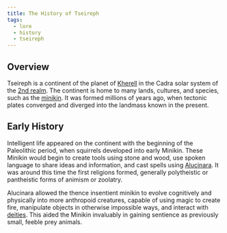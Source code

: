 ```yaml
---
title: The History of Tseireph
tags:
  - lore
  - history
  - tseireph
---
```

## Overview
Tseireph is a continent of the planet of [Kherell](lore/2nd-realm/kherell.md) in the Cadra solar system of the [2nd realm](lore/2nd-realm.md). The continent is home to many lands, cultures, and species, such as the [minikin](fauna/minikin.md). It was formed millions of years ago, when tectonic plates converged and diverged into the landmass known in the present.
## Early History
Intelligent life appeared on the continent with the beginning of the Paleolithic period, when squirrels developed into early Minikin. These Minikin would begin to create tools using stone and wood, use spoken language to share ideas and information, and cast spells using [Alucinara](lore/cosmology/alucinara.md). It was around this time the first religions formed, generally polytheistic or pantheistic forms of animism or zoolatry.

Alucinara allowed the thence insentient minikin to evolve cognitively and physically into more anthropoid creatures, capable of using magic to create fire, manipulate objects in otherwise impossible ways, and interact with [deities](lore/cosmology/celestial-beings/the-angels.md). This aided the Minikin invaluably in gaining sentience as previously small, feeble prey animals.